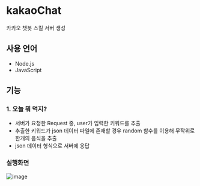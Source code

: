 # kakaoChat
카카오 챗봇 스킬 서버 생성
## 사용 언어
- Node.js
- JavaScript

## 기능
### 1. 오늘 뭐 먹지?
  - 서버가 요청한 Request 중, user가 입력한 키워드를 추출
  - 추출한 키워드가 json 데이터 파일에 존재할 경우 random 함수를 이용해 무작위로 한개의 음식을 추출
  - json 데이터 형식으로 서버에 응답

### 실행화면
![image](https://github.com/user-attachments/assets/4d98a7c0-4a7e-4f57-8706-beda0d72eba9)
